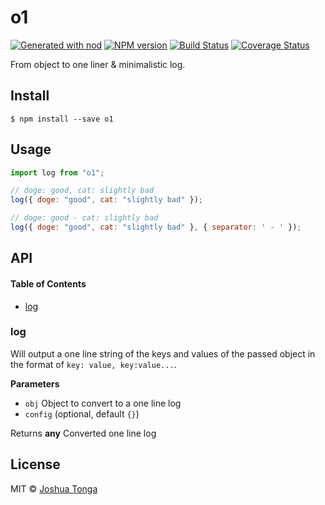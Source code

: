 # o1

[![Generated with nod](https://img.shields.io/badge/generator-nod-2196F3.svg?style=flat-square)](https://github.com/diegohaz/nod)
[![NPM version](https://img.shields.io/npm/v/o1.svg?style=flat-square)](https://npmjs.org/package/o1)
[![Build Status](https://img.shields.io/travis/hellojoshuatonga/o1/master.svg?style=flat-square)](https://travis-ci.org/hellojoshuatonga/o1) [![Coverage Status](https://img.shields.io/codecov/c/github/hellojoshuatonga/o1/master.svg?style=flat-square)](https://codecov.io/gh/hellojoshuatonga/o1/branch/master)

From object to one liner & minimalistic log.

## Install

    $ npm install --save o1

## Usage

```js
import log from "o1";

// doge: good, cat: slightly bad
log({ doge: "good", cat: "slightly bad" });

// doge: good - cat: slightly bad
log({ doge: "good", cat: "slightly bad" }, { separator: ' - ' });
```

## API

<!-- Generated by documentation.js. Update this documentation by updating the source code. -->

#### Table of Contents

-   [log](#log)

### log

Will output a one line string of the keys and values of the passed object
 in the format of `key: value, key:value...`.

**Parameters**

-   `obj`  Object to convert to a one line log
-   `config`   (optional, default `{}`)

Returns **any** Converted one line log

## License

MIT © [Joshua Tonga](https://hellojoshuatonga.github.io)
